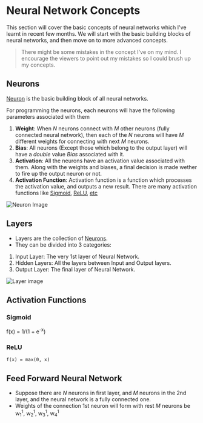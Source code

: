 # Neural Network Concepts

This section will cover the basic concepts of neural networks which I've learnt in recent few months. We will start with the basic building blocks of neural networks, and then move on to more advanced concepts.

> There might be some mistakes in the concept I've on my mind. I encourage the viewers to point out my mistakes so I could brush up my concepts.

## Neurons

[Neuron](https://www.wikiwand.com/en/Neuron) is the basic building block of all neural networks.

For programming the neurons, each neurons will have the following parameters associated with them

1. **Weight**: When *N* neurons connect with *M* other neurons (fully connected neural network), then each of the *N* neurons will have *M* different weights for connecting with next *M* neurons.
2. **Bias**: All neurons (Except those which belong to the output layer) will have a *double* value *Bias* associated with it.
3. **Activation**: All the neurons have an activation value associated with them. Along with the weights and biases, a final decision is made wether to fire up the output neuron or not.
4. **Activation Function**: Activation function is a function which processes the activation value, and outputs a new result. There are many activation functions like [Sigmoid](https://www.wikiwand.com/en/Sigmoid_function), [ReLU](https://www.wikiwand.com/en/Rectifier_(neural_networks)), [etc](https://towardsdatascience.com/activation-functions-neural-networks-1cbd9f8d91d6)

![Neuron Image](https://miro.medium.com/max/1400/1*hkYlTODpjJgo32DoCOWN5w.png)

## Layers

- Layers are the collection of [Neurons](https://www.wikiwand.com/en/Neuron).
- They can be divided into 3 categories:

1. Input Layer: The very 1st layer of Neural Network.
2. Hidden Layers: All the layers between Input and Output layers.
3. Output Layer: The final layer of Neural Network.

![Layer image](https://stackabuse.s3.amazonaws.com/media/deep-learning-in-keras-building-a-deep-learning-model-1.png)

## Activation Functions

### Sigmoid

f(x) = 1/(1 + e<sup>-x</sup>)

### ReLU

`f(x) = max(0, x)`

## Feed Forward Neural Network

- Suppose there are *N* neurons in first layer, and *M* neurons in the 2nd layer, and the neural network is a fully connected one.
- Weights of the connection 1st neuron will form with rest *M* neurons be w<sub>1</sub><sup>1</sup>, w<sub>2</sub><sup>1</sup>, w<sub>3</sub><sup>1</sup>, w<sub>4</sub><sup>1</sup>